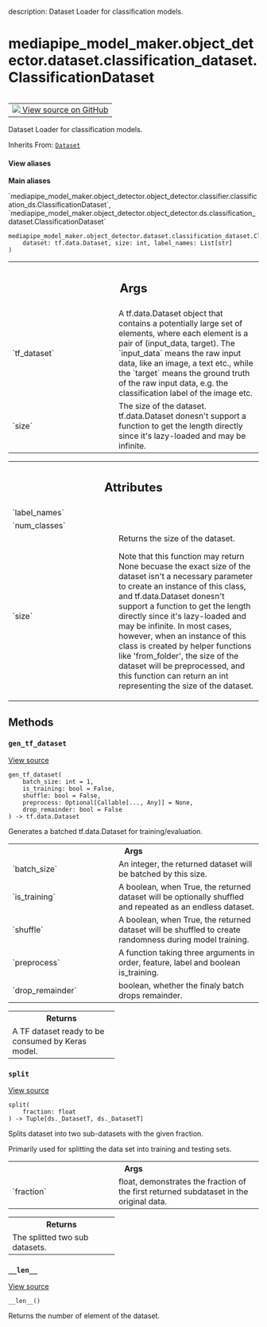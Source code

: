 description: Dataset Loader for classification models.

<div itemscope itemtype="http://developers.google.com/ReferenceObject">
<meta itemprop="name" content="mediapipe_model_maker.object_detector.dataset.classification_dataset.ClassificationDataset" />
<meta itemprop="path" content="Stable" />
<meta itemprop="property" content="__init__"/>
<meta itemprop="property" content="__len__"/>
<meta itemprop="property" content="gen_tf_dataset"/>
<meta itemprop="property" content="split"/>
</div>

# mediapipe_model_maker.object_detector.dataset.classification_dataset.ClassificationDataset

<!-- Insert buttons and diff -->

<table class="tfo-notebook-buttons tfo-api nocontent" align="left">
<td>
  <a target="_blank" href="https://github.com/google/mediapipe/tree/master/mediapipe/model_maker/python/core/data/classification_dataset.py#L23-L52">
    <img src="https://www.tensorflow.org/images/GitHub-Mark-32px.png" />
    View source on GitHub
  </a>
</td>
</table>



Dataset Loader for classification models.

Inherits From: [`Dataset`](../../../../mediapipe_model_maker/quantization/ds/Dataset.md)

<section class="expandable">
  <h4 class="showalways">View aliases</h4>
  <p>
<b>Main aliases</b>
<p>`mediapipe_model_maker.object_detector.object_detector.classifier.classification_ds.ClassificationDataset`, `mediapipe_model_maker.object_detector.object_detector.ds.classification_dataset.ClassificationDataset`</p>
</p>
</section>

<pre class="devsite-click-to-copy prettyprint lang-py tfo-signature-link">
<code>mediapipe_model_maker.object_detector.dataset.classification_dataset.ClassificationDataset(
    dataset: tf.data.Dataset, size: int, label_names: List[str]
)
</code></pre>



<!-- Placeholder for "Used in" -->


<!-- Tabular view -->
 <table class="responsive fixed orange">
<colgroup><col width="214px"><col></colgroup>
<tr><th colspan="2"><h2 class="add-link">Args</h2></th></tr>

<tr>
<td>
`tf_dataset`<a id="tf_dataset"></a>
</td>
<td>
A tf.data.Dataset object that contains a potentially large set
of elements, where each element is a pair of (input_data, target). The
`input_data` means the raw input data, like an image, a text etc., while
the `target` means the ground truth of the raw input data, e.g. the
classification label of the image etc.
</td>
</tr><tr>
<td>
`size`<a id="size"></a>
</td>
<td>
The size of the dataset. tf.data.Dataset donesn't support a function
to get the length directly since it's lazy-loaded and may be infinite.
</td>
</tr>
</table>





<!-- Tabular view -->
 <table class="responsive fixed orange">
<colgroup><col width="214px"><col></colgroup>
<tr><th colspan="2"><h2 class="add-link">Attributes</h2></th></tr>

<tr>
<td>
`label_names`<a id="label_names"></a>
</td>
<td>

</td>
</tr><tr>
<td>
`num_classes`<a id="num_classes"></a>
</td>
<td>

</td>
</tr><tr>
<td>
`size`<a id="size"></a>
</td>
<td>
Returns the size of the dataset.

Note that this function may return None becuase the exact size of the
dataset isn't a necessary parameter to create an instance of this class,
and tf.data.Dataset donesn't support a function to get the length directly
since it's lazy-loaded and may be infinite.
In most cases, however, when an instance of this class is created by helper
functions like 'from_folder', the size of the dataset will be preprocessed,
and this function can return an int representing the size of the dataset.
</td>
</tr>
</table>



## Methods

<h3 id="gen_tf_dataset"><code>gen_tf_dataset</code></h3>

<a target="_blank" class="external" href="https://github.com/google/mediapipe/tree/master/mediapipe/model_maker/python/core/data/dataset.py#L69-L117">View source</a>

<pre class="devsite-click-to-copy prettyprint lang-py tfo-signature-link">
<code>gen_tf_dataset(
    batch_size: int = 1,
    is_training: bool = False,
    shuffle: bool = False,
    preprocess: Optional[Callable[..., Any]] = None,
    drop_remainder: bool = False
) -> tf.data.Dataset
</code></pre>

Generates a batched tf.data.Dataset for training/evaluation.


<!-- Tabular view -->
 <table class="responsive fixed orange">
<colgroup><col width="214px"><col></colgroup>
<tr><th colspan="2">Args</th></tr>

<tr>
<td>
`batch_size`
</td>
<td>
An integer, the returned dataset will be batched by this size.
</td>
</tr><tr>
<td>
`is_training`
</td>
<td>
A boolean, when True, the returned dataset will be optionally
shuffled and repeated as an endless dataset.
</td>
</tr><tr>
<td>
`shuffle`
</td>
<td>
A boolean, when True, the returned dataset will be shuffled to
create randomness during model training.
</td>
</tr><tr>
<td>
`preprocess`
</td>
<td>
A function taking three arguments in order, feature, label and
boolean is_training.
</td>
</tr><tr>
<td>
`drop_remainder`
</td>
<td>
boolean, whether the finaly batch drops remainder.
</td>
</tr>
</table>



<!-- Tabular view -->
 <table class="responsive fixed orange">
<colgroup><col width="214px"><col></colgroup>
<tr><th colspan="2">Returns</th></tr>
<tr class="alt">
<td colspan="2">
A TF dataset ready to be consumed by Keras model.
</td>
</tr>

</table>



<h3 id="split"><code>split</code></h3>

<a target="_blank" class="external" href="https://github.com/google/mediapipe/tree/master/mediapipe/model_maker/python/core/data/classification_dataset.py#L39-L52">View source</a>

<pre class="devsite-click-to-copy prettyprint lang-py tfo-signature-link">
<code>split(
    fraction: float
) -> Tuple[ds._DatasetT, ds._DatasetT]
</code></pre>

Splits dataset into two sub-datasets with the given fraction.

Primarily used for splitting the data set into training and testing sets.

<!-- Tabular view -->
 <table class="responsive fixed orange">
<colgroup><col width="214px"><col></colgroup>
<tr><th colspan="2">Args</th></tr>

<tr>
<td>
`fraction`
</td>
<td>
float, demonstrates the fraction of the first returned
subdataset in the original data.
</td>
</tr>
</table>



<!-- Tabular view -->
 <table class="responsive fixed orange">
<colgroup><col width="214px"><col></colgroup>
<tr><th colspan="2">Returns</th></tr>
<tr class="alt">
<td colspan="2">
The splitted two sub datasets.
</td>
</tr>

</table>



<h3 id="__len__"><code>__len__</code></h3>

<a target="_blank" class="external" href="https://github.com/google/mediapipe/tree/master/mediapipe/model_maker/python/core/data/dataset.py#L119-L124">View source</a>

<pre class="devsite-click-to-copy prettyprint lang-py tfo-signature-link">
<code>__len__()
</code></pre>

Returns the number of element of the dataset.





